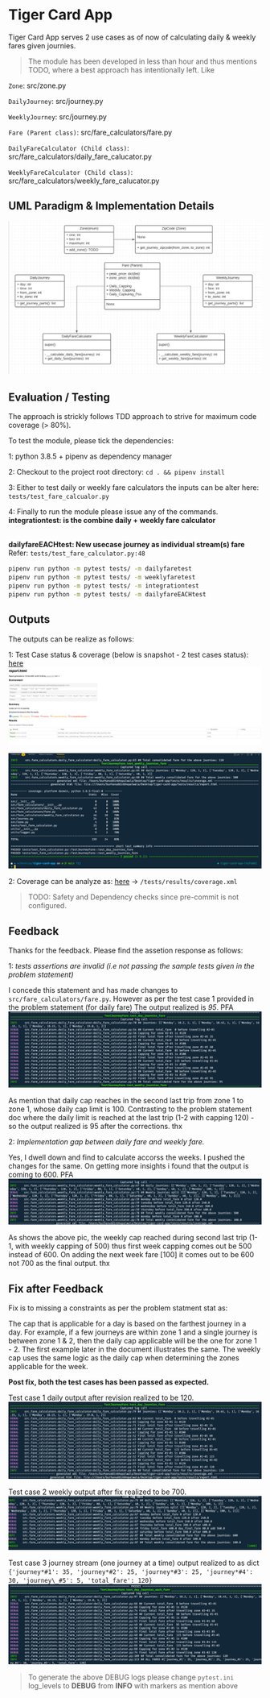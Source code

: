 # Tiger Card App

Tiger Card App serves 2 use cases as of now of calculating daily & weekly fares given journies.

> The module has been developed in less than hour and thus mentions TODO, where a best approach has intentionally left. Like

`Zone`: src/zone.py

`DailyJourney`: src/journey.py

`WeeklyJourney`: src/journey.py

`Fare (Parent class)`: src/fare_calculators/fare.py

`DailyFareCalculator (Child class)`: src/fare_calculators/daily_fare_calucator.py

`WeeklyFareCalculator (Child class)`: src/fare_calculators/weekly_fare_calucator.py

## UML Paradigm & Implementation Details

![details](./implementation_details.png)

## Evaluation / Testing

The approach is strickly follows TDD approach to strive for maximum code coverage (> 80%).

To test the module, please tick the dependencies:

1: python 3.8.5 + pipenv as dependency manager

2: Checkout to the project root directory:
`cd . && pipenv install`

3: Either to test daily or weekly fare calculators the inputs can be alter here: `tests/test_fare_calcualor.py`

4: Finally to run the module please issue any of the commands.
<br>**integrationtest: is the combine daily + weekly fare calculator**

<br>**dailyfareEACHtest: New usecase journey as individual stream(s) fare**
<br>Refer: `tests/test_fare_calculator.py:48`

```bash
pipenv run python -m pytest tests/ -m dailyfaretest
pipenv run python -m pytest tests/ -m weeklyfaretest
pipenv run python -m pytest tests/ -m integrationtest
pipenv run python -m pytest tests/ -m dailyfareEACHtest
```

## Outputs

The outputs can be realize as follows:

1: Test Case status & coverage (below is snapshot - 2 test cases status): [here](./tests/results/report.html)
![tests_results](./tests/results/assets/images/result.png)

![tests_results 2](./tests/results/assets/images/result_2.png)

2: Coverage can be analyze as: [here](./tests/results/coverage.xml) -> `/tests/results/coverage.xml`

> TODO: Safety and Dependency checks since pre-commit is not configured.

## Feedback

Thanks for the feedback. Please find the assetion response as follows:

1: _tests assertions are invalid (i.e not passing the sample tests given in the problem statement)_

I concede this statement and has made changes to `src/fare_calculators/fare.py`.
However as per the test case 1 provided in the problem statement (for daily fare) The output realized is _95_. PFA
![tests_results](./tests/results/assets/images/use_case1_daily.png)

As mention that daily cap reaches in the second last trip from zone 1 to zone 1, whose daily cap limit is 100. Contrasting to the problem statement doc where the daily limit is reached at the last trip (1-2 with capping 120) - so the output realized is 95 after the corrections. thx

2: _Implementation gap between daily fare and weekly fare._

Yes, I dwell down and find to calculate accorss the weeks. I pushed the changes for the same. On getting more insights i found that the output is coming to 600. PFA
![tests_results](./tests/results/assets/images/use_case2_weekly.png)

As shows the above pic, the weekly cap reached during second last trip (1-1, with weekly capping of 500) thus first week capping comes out be 500 instead of 600. On adding the next week fare [100] it comes out to be 600 not 700 as the final output. thx

## Fix after Feedback

Fix is to missing a constraints as per the problem statment stat as:

<p></p>The cap that is applicable for a day is based on the farthest journey in a day. For example, if a
few journeys are within zone 1 and a single journey is between zone 1 & 2, then the daily cap
applicable will be the one for zone 1 - 2. The first example later in the document illustrates the
same. The weekly cap uses the same logic as the daily cap when determining the zones
applicable for the week.</p>

**Post fix, both the test cases has been passed as expected.**

Test case 1 daily output after revision realized to be 120.
![test_case1](./tests/results/assets/images/fix2_usecase1.png)

Test case 2 weekly output after fix realized to be 700.
![test_case2](./tests/results/assets/images/fix2_usecase2.png)

Test case 3 journey stream (one journey at a time) output realized to as dict<br>
`{'journey*#1': 35, 'journey*#2': 25, 'journey*#3': 25, 'journey*#4': 30, 'journey\_#5': 5, 'total_fare': 120}`
![test_case2](./tests/results/assets/images/use_case3_daily_each.png)

> To generate the above DEBUG logs please change `pytest.ini` log_levels to **DEBUG** from **INFO** with markers as mention above
